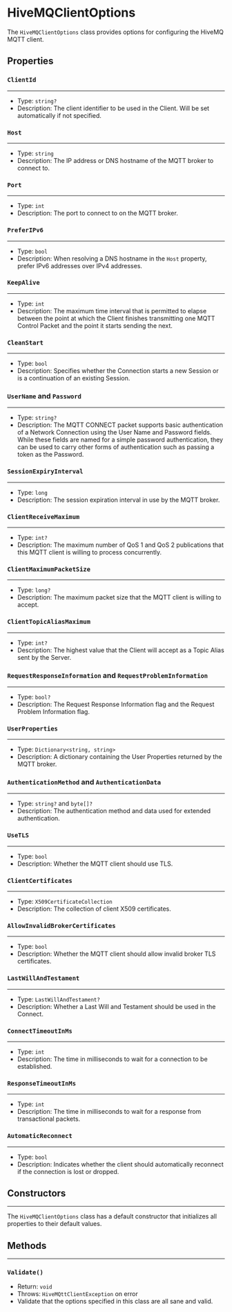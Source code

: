 # HiveMQClientOptions

The `HiveMQClientOptions` class provides options for configuring the HiveMQ MQTT client.

## Properties

### `ClientId`
----------------

* Type: `string?`
* Description: The client identifier to be used in the Client. Will be set automatically if not specified.

### `Host`
----------------

* Type: `string`
* Description: The IP address or DNS hostname of the MQTT broker to connect to.

### `Port`
----------------

* Type: `int`
* Description: The port to connect to on the MQTT broker.

### `PreferIPv6`
----------------

* Type: `bool`
* Description: When resolving a DNS hostname in the `Host` property, prefer IPv6 addresses over IPv4 addresses.

### `KeepAlive`
----------------

* Type: `int`
* Description: The maximum time interval that is permitted to elapse between the point at which the Client finishes transmitting one MQTT Control Packet and the point it starts sending the next.

### `CleanStart`
----------------

* Type: `bool`
* Description: Specifies whether the Connection starts a new Session or is a continuation of an existing Session.

### `UserName` and `Password`
-------------------------

* Type: `string?`
* Description: The MQTT CONNECT packet supports basic authentication of a Network Connection using the User Name and Password fields. While these fields are named for a simple password authentication, they can be used to carry other forms of authentication such as passing a token as the Password.

### `SessionExpiryInterval`
-------------------------

* Type: `long`
* Description: The session expiration interval in use by the MQTT broker.

### `ClientReceiveMaximum`
-------------------------

* Type: `int?`
* Description: The maximum number of QoS 1 and QoS 2 publications that this MQTT client is willing to process concurrently.

### `ClientMaximumPacketSize`
-------------------------

* Type: `long?`
* Description: The maximum packet size that the MQTT client is willing to accept.

### `ClientTopicAliasMaximum`
-------------------------

* Type: `int?`
* Description: The highest value that the Client will accept as a Topic Alias sent by the Server.

### `RequestResponseInformation` and `RequestProblemInformation`
-------------------------

* Type: `bool?`
* Description: The Request Response Information flag and the Request Problem Information flag.

### `UserProperties`
----------------

* Type: `Dictionary<string, string>`
* Description: A dictionary containing the User Properties returned by the MQTT broker.

### `AuthenticationMethod` and `AuthenticationData`
-------------------------

* Type: `string?` and `byte[]?`
* Description: The authentication method and data used for extended authentication.

### `UseTLS`
----------------

* Type: `bool`
* Description: Whether the MQTT client should use TLS.

### `ClientCertificates`
----------------

* Type: `X509CertificateCollection`
* Description: The collection of client X509 certificates.

### `AllowInvalidBrokerCertificates`
-------------------------

* Type: `bool`
* Description: Whether the MQTT client should allow invalid broker TLS certificates.

### `LastWillAndTestament`
-------------------------

* Type: `LastWillAndTestament?`
* Description: Whether a Last Will and Testament should be used in the Connect.

### `ConnectTimeoutInMs`
-------------------------

* Type: `int`
* Description: The time in milliseconds to wait for a connection to be established.

### `ResponseTimeoutInMs`
-------------------------

* Type: `int`
* Description: The time in milliseconds to wait for a response from transactional packets.

### `AutomaticReconnect`
-------------------------

* Type: `bool`
* Description: Indicates whether the client should automatically reconnect if the connection is lost or dropped.

## Constructors
---------------

The `HiveMQClientOptions` class has a default constructor that initializes all properties to their default values.

## Methods
---------

### `Validate()`

* Return: `void`
* Throws: `HiveMQttClientException` on error
* Validate that the options specified in this class are all sane and valid.

